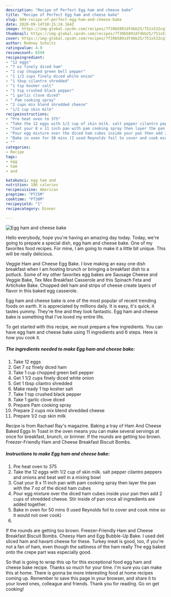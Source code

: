 ```yaml
---
description: "Recipe of Perfect Egg ham and cheese bake"
title: "Recipe of Perfect Egg ham and cheese bake"
slug: 604-recipe-of-perfect-egg-ham-and-cheese-bake
date: 2020-09-14T10:15:24.164Z
image: https://img-global.cpcdn.com/recipes/7f39b5891df4bb25/751x532cq70/egg-ham-and-cheese-bake-recipe-main-photo.jpg
thumbnail: https://img-global.cpcdn.com/recipes/7f39b5891df4bb25/751x532cq70/egg-ham-and-cheese-bake-recipe-main-photo.jpg
cover: https://img-global.cpcdn.com/recipes/7f39b5891df4bb25/751x532cq70/egg-ham-and-cheese-bake-recipe-main-photo.jpg
author: Rodney Schultz
ratingvalue: 4.9
reviewcount: 6594
recipeingredient:
- "12 eggs"
- "7 oz finely diced ham"
- "1 cup chopped green bell pepper"
- "1 1/2 cups finely diced white onion"
- "1 tbsp cilantro shredded"
- "1 tsp kosher salt"
- "1 tsp crushed black pepper"
- "1 garlic clove diced"
- " Pam cooking spray"
- "2 cups mix blend shredded cheese"
- "1/2 cup skin milk"
recipeinstructions:
- "Pre heat oven to 375"
- "Take the 12 eggs with 1/2 cup of skin milk. salt pepper cilantro peppers and onions and beat well in a mixing bowl"
- "Coat your 8 x 11 inch pan with pam cooking spray then layer the pan with the 7 oz of the diced ham cubes"
- "Pour egg mixture over the diced ham cubes inside your pan then add 2 cups of shredded cheese. Stir inside of pan once all ingredients are added together."
- "Bake in oven for 50 mins (I used Reynolds foil to cover and cook mine so it would not over cook)"
- ""
categories:
- Recipe
tags:
- egg
- ham
- and

katakunci: egg ham and 
nutrition: 186 calories
recipecuisine: American
preptime: "PT25M"
cooktime: "PT30M"
recipeyield: "1"
recipecategory: Dinner

---
```



![Egg ham and cheese bake](https://img-global.cpcdn.com/recipes/7f39b5891df4bb25/751x532cq70/egg-ham-and-cheese-bake-recipe-main-photo.jpg)

Hello everybody, hope you're having an amazing day today. Today, we're going to prepare a special dish, egg ham and cheese bake. One of my favorites food recipes. For mine, I am going to make it a little bit unique. This will be really delicious.

Veggie Ham and Cheese Egg Bake. I love making an easy one dish breakfast when I am hosting brunch or bringing a breakfast dish to a potluck. Some of my other favorites egg bakes are Sausage Cheese and Veggie Bake, Tex Mex Breakfast Casserole and this Spinach Feta and Artichoke Bake. Chopped deli ham and strips of cheese create layers of flavor in this baked egg casserole.

Egg ham and cheese bake is one of the most popular of recent trending foods on earth. It is appreciated by millions daily. It is easy, it's quick, it tastes yummy. They're fine and they look fantastic. Egg ham and cheese bake is something that I've loved my entire life.


To get started with this recipe, we must prepare a few ingredients. You can have egg ham and cheese bake using 11 ingredients and 6 steps. Here is how you cook it.

<!--inarticleads1-->

##### The ingredients needed to make Egg ham and cheese bake:

1. Take 12 eggs
1. Get 7 oz finely diced ham
1. Take 1 cup chopped green bell pepper
1. Get 1 1/2 cups finely diced white onion
1. Get 1 tbsp cilantro shredded
1. Make ready 1 tsp kosher salt
1. Take 1 tsp crushed black pepper
1. Take 1 garlic clove diced
1. Prepare  Pam cooking spray
1. Prepare 2 cups mix blend shredded cheese
1. Prepare 1/2 cup skin milk


Recipe is from Rachael Ray&#39;s magazine. Baking a tray of Ham And Cheese Baked Eggs In Toast in the oven means you can make several servings at once for breakfast, brunch, or brinner. If the rounds are getting too brown. Freezer-Friendly Ham and Cheese Breakfast Biscuit Bombs. 

<!--inarticleads2-->

##### Instructions to make Egg ham and cheese bake:

1. Pre heat oven to 375
1. Take the 12 eggs with 1/2 cup of skin milk. salt pepper cilantro peppers and onions and beat well in a mixing bowl
1. Coat your 8 x 11 inch pan with pam cooking spray then layer the pan with the 7 oz of the diced ham cubes
1. Pour egg mixture over the diced ham cubes inside your pan then add 2 cups of shredded cheese. Stir inside of pan once all ingredients are added together.
1. Bake in oven for 50 mins (I used Reynolds foil to cover and cook mine so it would not over cook)
1. 


If the rounds are getting too brown. Freezer-Friendly Ham and Cheese Breakfast Biscuit Bombs. Cheesy Ham and Egg Bubble-Up Bake. I used deli sliced ham and havarti cheese for these. Turkey meat is good, too, if you&#39;re not a fan of ham, even though the saltiness of the ham really The egg baked onto the crepe part was especially good. 

So that is going to wrap this up for this exceptional food egg ham and cheese bake recipe. Thanks so much for your time. I'm sure you can make this at home. There is gonna be more interesting food at home recipes coming up. Remember to save this page in your browser, and share it to your loved ones, colleague and friends. Thank you for reading. Go on get cooking!
